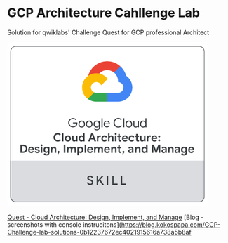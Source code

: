 # GCP Architecture Cahllenge Lab
Solution for qwiklabs' Challenge Quest for GCP professional Architect

![badge](badge.png)

[Quest - Cloud Architecture: Design, Implement, and Manage](https://www.qwiklabs.com/quests/124)
[Blog - screenshots with console instrucitons](https://blog.kokospapa.com/GCP-Challenge-lab-solutions-0b12237672ec4021915616a738a5b8af

